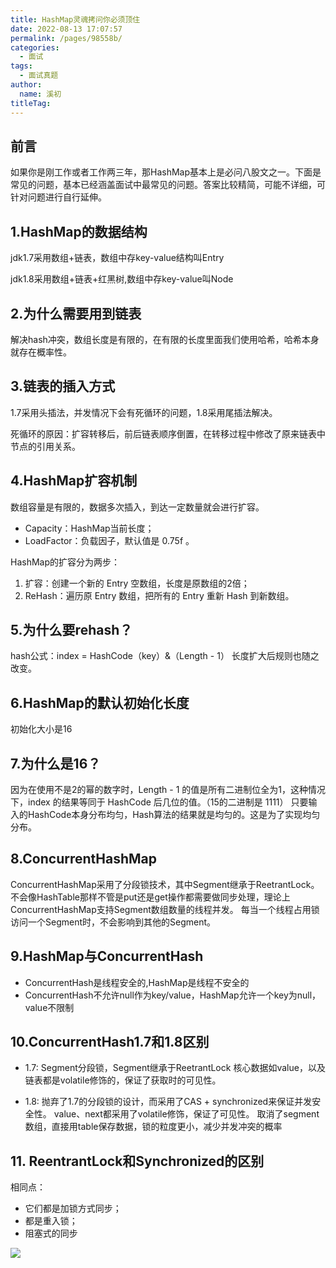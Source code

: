 ```yaml
---
title: HashMap灵魂拷问你必须顶住
date: 2022-08-13 17:07:57
permalink: /pages/98558b/
categories: 
  - 面试
tags: 
  - 面试真题
author: 
  name: 溪初
titleTag: 
---
```


## 前言

如果你是刚工作或者工作两三年，那HashMap基本上是必问八股文之一。下面是常见的问题，基本已经涵盖面试中最常见的问题。答案比较精简，可能不详细，可针对问题进行自行延伸。

## 1.HashMap的数据结构
jdk1.7采用数组+链表，数组中存key-value结构叫Entry

jdk1.8采用数组+链表+红黑树,数组中存key-value叫Node

## 2.为什么需要用到链表
解决hash冲突，数组长度是有限的，在有限的长度里面我们使用哈希，哈希本身就存在概率性。

## 3.链表的插入方式
1.7采用头插法，并发情况下会有死循环的问题，1.8采用尾插法解决。

死循环的原因：扩容转移后，前后链表顺序倒置，在转移过程中修改了原来链表中节点的引用关系。

## 4.HashMap扩容机制
数组容量是有限的，数据多次插入，到达一定数量就会进行扩容。

- Capacity：HashMap当前长度；
- LoadFactor：负载因子，默认值是 0.75f 。

HashMap的扩容分为两步：
1. 扩容：创建一个新的 Entry 空数组，长度是原数组的2倍；
2. ReHash：遍历原 Entry 数组，把所有的 Entry 重新 Hash 到新数组。

## 5.为什么要rehash？
hash公式：index = HashCode（key）&（Length - 1）
长度扩大后规则也随之改变。

## 6.HashMap的默认初始化长度
初始化大小是16

## 7.为什么是16？
因为在使用不是2的幂的数字时，Length - 1 的值是所有二进制位全为1，这种情况下，index 的结果等同于 HashCode 后几位的值。（15的二进制是 1111）
只要输入的HashCode本身分布均匀，Hash算法的结果就是均匀的。这是为了实现均匀分布。

## 8.ConcurrentHashMap
ConcurrentHashMap采用了分段锁技术，其中Segment继承于ReetrantLock。不会像HashTable那样不管是put还是get操作都需要做同步处理，理论上ConcurrentHashMap支持Segment数组数量的线程并发。
每当一个线程占用锁访问一个Segment时，不会影响到其他的Segment。


## 9.HashMap与ConcurrentHash
- ConcurrentHash是线程安全的,HashMap是线程不安全的
- ConcurrentHash不允许null作为key/value，HashMap允许一个key为null，value不限制


## 10.ConcurrentHash1.7和1.8区别
- 1.7:
Segment分段锁，Segment继承于ReetrantLock
核心数据如value，以及链表都是volatile修饰的，保证了获取时的可见性。

- 1.8:
抛弃了1.7的分段锁的设计，而采用了CAS + synchronized来保证并发安全性。
value、next都采用了volatile修饰，保证了可见性。
取消了segment数组，直接用table保存数据，锁的粒度更小，减少并发冲突的概率

## 11. ReentrantLock和Synchronized的区别
相同点：
- 它们都是加锁方式同步；
- 都是重入锁； 
- 阻塞式的同步


![](https://fire-repository.oss-cn-beijing.aliyuncs.com/interview/hashMap.png)